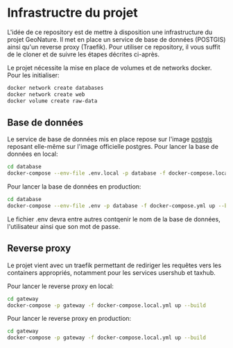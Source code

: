 # Infrastructre du projet 

L'idée de ce repository est de mettre à disposition une infrastructure du projet GeoNature. Il met en place un service 
de base de données (POSTGIS) ainsi qu'un reverse proxy (Traefik). Pour utiliser ce repository, il vous suffit de le 
cloner et de suivre les étapes décrites ci-après.

Le projet nécessite la mise en place de volumes et de networks docker. Pour les initialiser:
```bash
docker network create databases
docker network create web
docker volume create raw-data
```

## Base de données

Le service de base de données mis en place repose sur l'image [postgis](https://registry.hub.docker.com/r/postgis/postgis/) 
reposant elle-même sur l'image officielle postgres.
Pour lancer la base de données en local:
```bash
cd database
docker-compose --env-file .env.local -p database -f docker-compose.local.yml up --build
```
Pour lancer la base de données en production:
```bash
cd database
docker-compose --env-file .env -p database -f docker-compose.yml up --build
```
Le fichier .env devra entre autres contqenir le nom de la base de données, l'utilisateur ainsi que son mot de passe. 
## Reverse proxy 
Le projet vient avec un traefik permettant de rediriger les requêtes vers les containers appropriés, notamment pour les
services usershub et taxhub.

Pour lancer le reverse proxy en local:
```bash
cd gateway
docker-compose -p gateway -f docker-compose.local.yml up --build
```


Pour lancer le reverse proxy en production:
```bash
cd gateway
docker-compose -p gateway -f docker-compose.local.yml up --build
```


